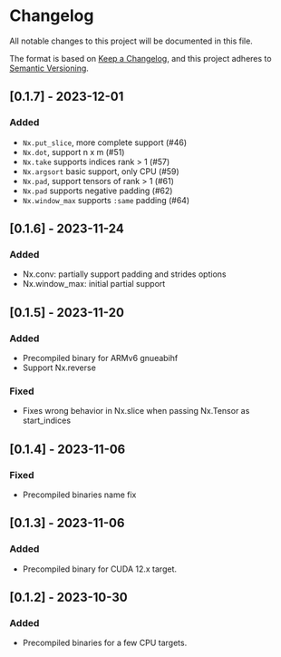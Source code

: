 # Changelog

All notable changes to this project will be documented in this file.

The format is based on [Keep a Changelog](https://keepachangelog.com/en/1.0.0/),
and this project adheres to [Semantic Versioning](https://semver.org/spec/v2.0.0.html).

## [0.1.7] - 2023-12-01

### Added

- `Nx.put_slice`, more complete support (#46)
- `Nx.dot`, support n x m (#51)
- `Nx.take` supports indices rank > 1 (#57)
- `Nx.argsort` basic support, only CPU (#59)
- `Nx.pad`, support tensors of rank > 1 (#61)
- `Nx.pad` supports negative padding (#62)
- `Nx.window_max` supports `:same` padding (#64)

## [0.1.6] - 2023-11-24

### Added

- Nx.conv: partially support padding and strides options
- Nx.window_max: initial partial support

## [0.1.5] - 2023-11-20

### Added

- Precompiled binary for ARMv6 gnueabihf
- Support Nx.reverse

### Fixed

- Fixes wrong behavior in Nx.slice when passing Nx.Tensor as start_indices

## [0.1.4] - 2023-11-06

### Fixed

- Precompiled binaries name fix

## [0.1.3] - 2023-11-06

### Added

- Precompiled binary for CUDA 12.x target.

## [0.1.2] - 2023-10-30

### Added

- Precompiled binaries for a few CPU targets.
